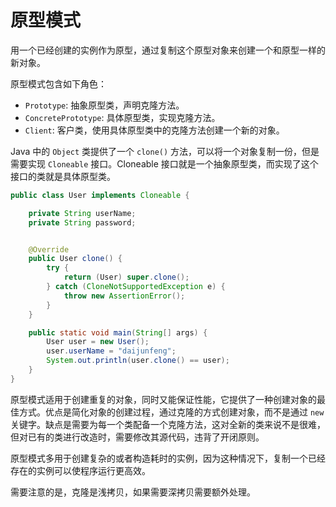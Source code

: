 # 原型模式

用一个已经创建的实例作为原型，通过复制这个原型对象来创建一个和原型一样的新对象。

原型模式包含如下角色：

- `Prototype`: 抽象原型类，声明克隆方法。
- `ConcretePrototype`: 具体原型类，实现克隆方法。
- `Client`: 客户类，使用具体原型类中的克隆方法创建一个新的对象。

Java 中的 `Object` 类提供了一个 `clone()` 方法，可以将一个对象复制一份，但是需要实现 `Cloneable` 接口。Cloneable 接口就是一个抽象原型类，而实现了这个接口的类就是具体原型类。

```java
public class User implements Cloneable {

    private String userName;
    private String password;


    @Override
    public User clone() {
        try {
            return (User) super.clone();
        } catch (CloneNotSupportedException e) {
            throw new AssertionError();
        }
    }

    public static void main(String[] args) {
        User user = new User();
        user.userName = "daijunfeng";
        System.out.println(user.clone() == user);
    }
}
```

原型模式适用于创建重复的对象，同时又能保证性能，它提供了一种创建对象的最佳方式。优点是简化对象的创建过程，通过克隆的方式创建对象，而不是通过 `new` 关键字。缺点是需要为每一个类配备一个克隆方法，这对全新的类来说不是很难，但对已有的类进行改造时，需要修改其源代码，违背了开闭原则。

原型模式多用于创建复杂的或者构造耗时的实例，因为这种情况下，复制一个已经存在的实例可以使程序运行更高效。

需要注意的是，克隆是浅拷贝，如果需要深拷贝需要额外处理。
